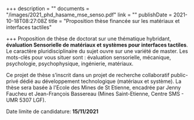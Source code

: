 +++
description = ""
documents = "/images/2021_phd_hasame_mse_senso.pdf"
link = ""
publishDate = 2021-10-18T08:27:08Z
title = "Proposition thèse financée sur les matériaux et interfaces tactiles"

+++
Proposition de thèse de doctorat sur une thématique hybridant, **évaluation Sensorielle de matériaux et systèmes pour interfaces tactiles**. Le caractère pluridisciplinaire du sujet ouvre sur une variété de master. Les mots-clés pour vous situer sont : évaluation sensorielle, mécanique, psychologie, psychophysique, ingénierie, matériaux.

Ce projet de thèse s’inscrit dans un projet de recherche collaboratif public-privé dédié au développement technologique (matériaux et système). La thèse sera basée à l'Ecole des Mines de St Etienne, encadrée par Jenny Faucheu et Jean-François Bassereau (Mines Saint-Etienne, Centre SMS - UMR 5307 LGF).

Date limite de candidature: **15/11/2021**